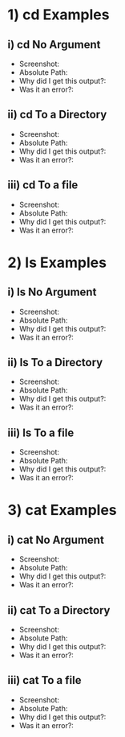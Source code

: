 # 1) cd Examples

## i) cd No Argument
* Screenshot:
* Absolute Path:
* Why did I get this output?:
* Was it an error?:
## ii) cd To a Directory
* Screenshot:
* Absolute Path:
* Why did I get this output?:
* Was it an error?:
## iii) cd To a file
* Screenshot:
* Absolute Path:
* Why did I get this output?:
* Was it an error?:

# 2) ls Examples

## i) ls No Argument
* Screenshot:
* Absolute Path:
* Why did I get this output?:
* Was it an error?:
## ii) ls To a Directory
* Screenshot:
* Absolute Path:
* Why did I get this output?:
* Was it an error?:
## iii) ls To a file
* Screenshot:
* Absolute Path:
* Why did I get this output?:
* Was it an error?:

# 3) cat Examples

## i) cat No Argument
* Screenshot:
* Absolute Path:
* Why did I get this output?:
* Was it an error?:
## ii) cat To a Directory
* Screenshot:
* Absolute Path:
* Why did I get this output?:
* Was it an error?:
## iii) cat To a file
* Screenshot:
* Absolute Path:
* Why did I get this output?:
* Was it an error?:

